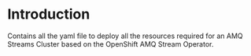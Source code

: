 # Introduction
Contains all the yaml file to deploy all the resources required for an AMQ Streams Cluster based on the OpenShift AMQ Stream Operator.
